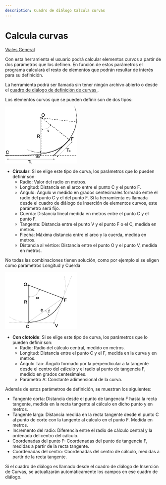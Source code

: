 ```yaml
---
description: Cuadro de diálogo Calcula curvas
---
```


# Calcula curvas

[Viales General](../../fichas-de-herramientas/untitled-256/untitled-328.md)

Con esta herramienta el usuario podrá calcular elementos curvos a partir de dos parámetros que los definen. En función de estos parámetros el programa calculará el resto de elementos que podrán resultar de interés para su definición.

La herramienta podrá ser llamada sin tener ningún archivo abierto o desde el [cuadro de diálogo de definición de curvas ](../trazado/untitled-140.md).

Los elementos curvos que se pueden definir son de dos tipos:

![](../../../.gitbook/assets/clotoideycirculo.gif)

* **Circular**: Si se elige este tipo de curva, los parámetros que lo pueden definir son:
  * Radio: Valor del radio en metros.
  * Longitud: Distancia en el arco entre el punto C y el punto F.
  * Ángulo: Ángulo w medido en grados centesimales formado entre el radio del punto C y el del punto F. Si la herramienta es llamada desde el cuadro de diálogo de Inserción de elementos curvos, este parámetro será fijo.
  * Cuerda: Distancia lineal medida en metros entre el punto C y el punto F.
  * Tangente: Distancia entre el punto V y el punto F o el C, medida en metros.
  * Flecha: Máxima distancia entre el arco y la cuerda, medida en metros.
  * Distancia al vértice: Distancia entre el punto O y el punto V, medida en metros.

No todas las combinaciones tienen solución, como por ejemplo si se eligen como parámetros Longitud y Cuerda

![](../../../.gitbook/assets/circulo.gif)

* **Con clotoide**: Si se elige este tipo de curva, los parámetros que lo pueden definir son:
  * Radio: Radio del cálculo central, medido en metros.
  * Longitud: Distancia entre el punto C y el F, medida en la curva y en metros.
  * Ángulo Tao: Ángulo formado por la perpendicular a la tangente desde el centro del cálculo y el radio al punto de tangencia F, medido en grados centesimales.
  * Parámetro A: Constante adimensional de la curva.

Además de estos parámetros de definición, se muestran los siguientes:

* Tangente corta: Distancia desde el punto de tangencia F hasta la recta tangente, medida en la recta tangente al cálculo en dicho punto y en metros.
* Tangente larga: Distancia medida en la recta tangente desde el punto C al punto de corte con la tangente al cálculo en el punto F. Medida en metros.
* Incremento del radio: Diferencia entre el radio de cálculo central y la ordenada del centro del cálculo.
* Coordenadas del punto F: Coordenadas del punto de tangencia F, medidas a partir de la recta tangente.
* Coordenadas del centro: Coordenadas del centro de cálculo, medidas a partir de la recta tangente.

Si el cuadro de diálogo es llamado desde el cuadro de diálogo de Inserción de Curvas, se actualizarán automáticamente los campos en ese cuadro de diálogo.

